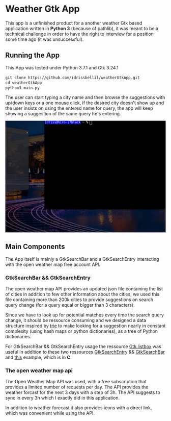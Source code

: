 # Weather Gtk App

This app is a unfinished product for a another weather Gtk based application written in **Python 3** (because of pathlib), it was meant to be a technical challenge in order to have the right to interview for a position some time ago (it was unsuccessful).

## Running the App

This App was tested under Python 3.7.1 and Gtk 3.24.1

```
git clone https://github.com/idrissbellil/weatherGtkApp.git
cd weatherGtkApp
python3 main.py
```

The user can start typing a city name and then browse the suggestions with up/down keys or a one mouse click, if the desired city doesn't show up and the user insists on using the entered name for query, the app will keep showing a suggestion of the same query he's entering.

![Gif demo](weather.gif)

## Main Components

The App itself is mainly a GtkSearchBar and a GtkSearchEntry interacting with the open weather map free account API.

### GtkSearchBar && GtkSearchEntry

The open weather map API provides an updated json file containing the list of cities in addition to few other information about the cities, we used this file containing more than 200k cities to provide suggestions on search query change (for a query equal or bigger than 3 characters).

Since we have to look up for potential matches every time the search query change, it should be ressource consuming and we designed a data structure inspired by [trie](https://en.wikipedia.org/wiki/Trie) to make looking for a suggestion nearly in constant complexity (using hash maps or python dictionaries), as a tree of Python dictionaries.

For GtkSearchBar && GtkSearchEntry usage the ressource [Gtk.listbox](https://python-gtk-3-tutorial.readthedocs.io/en/latest/layout.html#listbox) was useful in addition to these two ressources [GtkSearchEntry](https://developer.gnome.org/gtk3/stable/GtkSearchEntry.html) && [GtkSearchBar](https://developer.gnome.org/gtk3/stable/GtkSearchBar.html) and [this](https://gitlab.gnome.org/GNOME/gtk/blob/gtk-3-24/examples/search-bar.c) example, which is in **C**.

### The open weather map api

The Open Weather Map API was used, with a free subscription that provides a limited number of requests per day. The API provides the weather forcast for the next 3 days with a step of 3h. The API suggests to sync in every 3h which I exactly did in this application.

In addition to weather forecast it also provides icons with a direct link, which was convenient while using the API.

